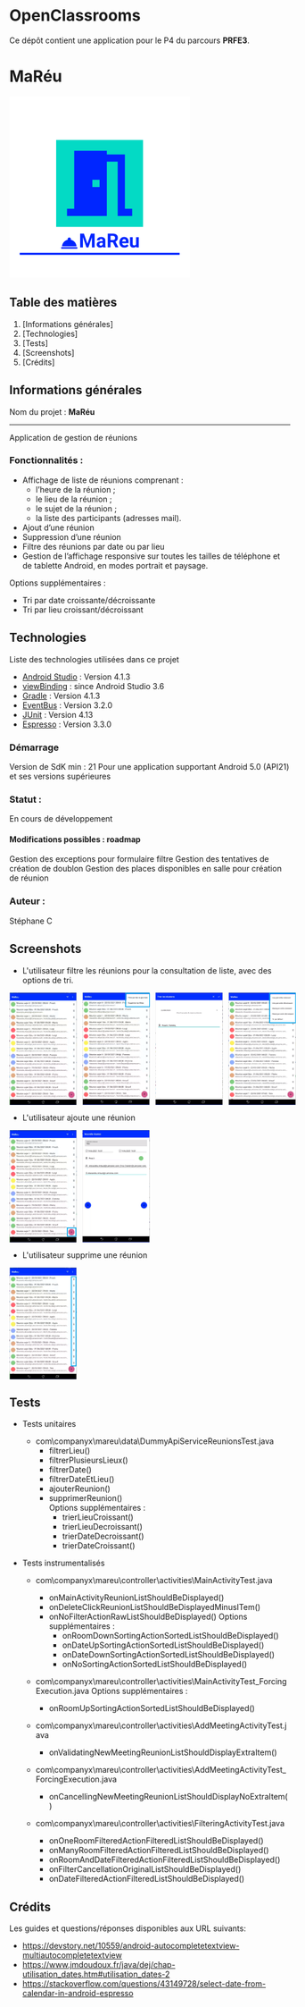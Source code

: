 # OpenClassrooms
Ce dépôt contient une application pour le P4 du parcours **PRFE3**.
# MaRéu

![MaRéu](app/src/main/res/ic_logo_accueil.png)

## Table des matières
1. [Informations générales]
2. [Technologies]
3. [Tests]
4. [Screenshots]
5. [Crédits]

## Informations générales
Nom du projet : **MaRéu**
***
Application de gestion de réunions   

### Fonctionnalités :
* Affichage de liste de réunions comprenant :
	* l’heure de la réunion ;
	* le lieu de la réunion ;
	* le sujet de la réunion ;
	* la liste des participants (adresses mail).   
* Ajout d’une réunion
* Suppression d’une réunion
* Filtre des réunions par date ou par lieu
* Gestion de l’affichage responsive sur toutes les tailles de téléphone et de tablette Android, en modes portrait et paysage.

Options supplémentaires :
* Tri par date croissante/décroissante
* Tri par lieu croissant/décroissant

## Technologies
Liste des technologies utilisées dans ce projet
* [Android Studio](https://developer.android.com/studio/) : Version 4.1.3
* [viewBinding](https://developer.android.com/topic/libraries/view-binding) : since Android Studio 3.6
* [Gradle](https://developer.android.com/studio/releases/gradle-plugin) : Version 4.1.3
* [EventBus](https://greenrobot.org/eventbus/) : Version 3.2.0
* [JUnit](https://github.com/junit-team/junit4/wiki) : Version 4.13
* [Espresso](https://developer.android.com/training/testing/espresso) : Version 3.3.0

### Démarrage
Version de SdK min : 21
Pour une application supportant Android 5.0 (API21) et ses versions supérieures

### Statut :
En cours de développement

#### Modifications possibles : roadmap
Gestion des exceptions pour formulaire filtre
Gestion des tentatives de création de doublon
Gestion des places disponibles en salle pour création de réunion

### Auteur :
Stéphane C

## Screenshots
* L'utilisateur filtre les réunions pour la consultation de liste, avec des options de tri. 

 <div style="display:flex;" >
 	<img src="/vysor_list.PNG" width="24%">
 	<img src="vysor_list_filtering.PNG" width="24%" style="margin-left:10px;" >
    <img src="vysor_filtering.PNG" width="24%" style="margin-left:10px;" >
    <img src="vysor_list_sorting.PNG" width="24%" style="margin-left:10px;" >
 </div>

* L'utilisateur ajoute une réunion  

 <div style="display:flex;" >
 	<img src="/vysor_list_add.PNG" width="24%">
 	<img src="vysor_add_meeting.PNG" width="24%" style="margin-left:10px;" >
 </div>
 
* L'utilisateur supprime une réunion 

 <div style="display:flex;" >
 	<img src="/vysor_delete_meeting.PNG" width="24%">
 </div> 

## Tests
* Tests unitaires
    * com\companyx\mareu\data\DummyApiServiceReunionsTest.java
        * filtrerLieu()
        * filtrerPlusieursLieux()
        * filtrerDate()
        * filtrerDateEtLieu()
        * ajouterReunion()
        * supprimerReunion()            
            Options supplémentaires :
            * trierLieuCroissant()
            * trierLieuDecroissant()
            * trierDateDecroissant()
            * trierDateCroissant()

* Tests instrumentalisés
    * com\companyx\mareu\controller\activities\MainActivityTest.java
        * onMainActivityReunionListShouldBeDisplayed()
        * onDeleteClickReunionListShouldBeDisplayedMinusITem()
        * onNoFilterActionRawListShouldBeDisplayed()
            Options supplémentaires :
            * onRoomDownSortingActionSortedListShouldBeDisplayed()
            * onDateUpSortingActionSortedListShouldBeDisplayed()
            * onDateDownSortingActionSortedListShouldBeDisplayed()
            * onNoSortingActionSortedListShouldBeDisplayed()

    * com\companyx\mareu\controller\activities\MainActivityTest_ForcingExecution.java
        Options supplémentaires :
        * onRoomUpSortingActionSortedListShouldBeDisplayed()

    * com\companyx\mareu\controller\activities\AddMeetingActivityTest.java
	    * onValidatingNewMeetingReunionListShouldDisplayExtraItem()

    * com\companyx\mareu\controller\activities\AddMeetingActivityTest_ForcingExecution.java
	    * onCancellingNewMeetingReunionListShouldDisplayNoExtraItem()

    * com\companyx\mareu\controller\activities\FilteringActivityTest.java
        * onOneRoomFilteredActionFilteredListShouldBeDisplayed()
        * onManyRoomFilteredActionFilteredListShouldBeDisplayed()
        * onRoomAndDateFilteredActionFilteredListShouldBeDisplayed()
        * onFilterCancellationOriginalListShouldBeDisplayed()
        * onDateFilteredActionFilteredListShouldBeDisplayed()

## Crédits
Les guides et questions/réponses disponibles aux URL suivants:
* https://devstory.net/10559/android-autocompletetextview-multiautocompletetextview
* https://www.jmdoudoux.fr/java/dej/chap-utilisation_dates.htm#utilisation_dates-2
* https://stackoverflow.com/questions/43149728/select-date-from-calendar-in-android-espresso


